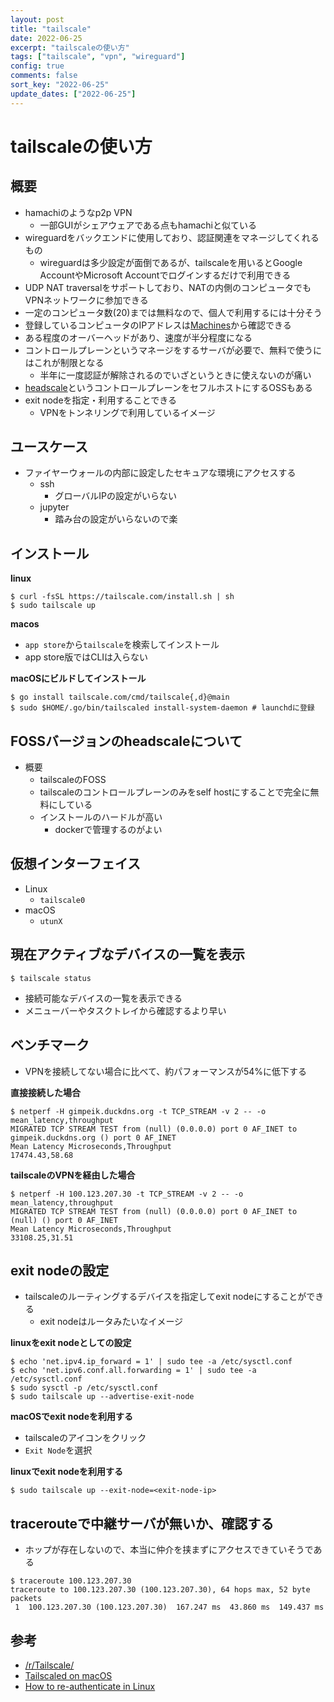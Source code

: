 ```yaml
---
layout: post
title: "tailscale"
date: 2022-06-25
excerpt: "tailscaleの使い方"
tags: ["tailscale", "vpn", "wireguard"]
config: true
comments: false
sort_key: "2022-06-25"
update_dates: ["2022-06-25"]
---
```


# tailscaleの使い方

## 概要
 - hamachiのようなp2p VPN
   - 一部GUIがシェアウェアである点もhamachiと似ている
 - wireguardをバックエンドに使用しており、認証関連をマネージしてくれるもの
   - wireguardは多少設定が面倒であるが、tailscaleを用いるとGoogle AccountやMicrosoft Accountでログインするだけで利用できる
 - UDP NAT traversalをサポートしており、NATの内側のコンピュータでもVPNネットワークに参加できる
 - 一定のコンピュータ数(20)までは無料なので、個人で利用するには十分そう
 - 登録しているコンピュータのIPアドレスは[Machines](https://login.tailscale.com/admin/machines)から確認できる
 - ある程度のオーバーヘッドがあり、速度が半分程度になる
 - コントロールプレーンというマネージをするサーバが必要で、無料で使うにはこれが制限となる
   - 半年に一度認証が解除されるのでいざというときに使えないのが痛い
 - [headscale](https://github.com/juanfont/headscale)というコントロールプレーンをセフルホストにするOSSもある
 - exit nodeを指定・利用することできる
   - VPNをトンネリングで利用しているイメージ

## ユースケース
 - ファイヤーウォールの内部に設定したセキュアな環境にアクセスする
   - ssh
     - グローバルIPの設定がいらない
   - jupyter
     - 踏み台の設定がいらないので楽

## インストール

**linux**
```console
$ curl -fsSL https://tailscale.com/install.sh | sh
$ sudo tailscale up
```

**macos**
 - `app store`から`tailscale`を検索してインストール
 - app store版ではCLIは入らない

**macOSにビルドしてインストール**
```console
$ go install tailscale.com/cmd/tailscale{,d}@main
$ sudo $HOME/.go/bin/tailscaled install-system-daemon # launchdに登録
```

## FOSSバージョンのheadscaleについて
 - 概要
   - tailscaleのFOSS
   - tailscaleのコントロールプレーンのみをself hostにすることで完全に無料にしている
   - インストールのハードルが高い
     - dockerで管理するのがよい

## 仮想インターフェイス
 - Linux
   - `tailscale0`
 - macOS
   - `utunX`

## 現在アクティブなデバイスの一覧を表示

```console
$ tailscale status
```
 - 接続可能なデバイスの一覧を表示できる
 - メニューバーやタスクトレイから確認するより早い

## ベンチマーク
 - VPNを接続してない場合に比べて、約パフォーマンスが54%に低下する

**直接接続した場合**
```console
$ netperf -H gimpeik.duckdns.org -t TCP_STREAM -v 2 -- -o mean_latency,throughput
MIGRATED TCP STREAM TEST from (null) (0.0.0.0) port 0 AF_INET to gimpeik.duckdns.org () port 0 AF_INET
Mean Latency Microseconds,Throughput
17474.43,58.68
```

**tailscaleのVPNを経由した場合**
```console
$ netperf -H 100.123.207.30 -t TCP_STREAM -v 2 -- -o mean_latency,throughput
MIGRATED TCP STREAM TEST from (null) (0.0.0.0) port 0 AF_INET to (null) () port 0 AF_INET
Mean Latency Microseconds,Throughput
33108.25,31.51
```

## exit nodeの設定
 - tailscaleのルーティングするデバイスを指定してexit nodeにすることができる
   - exit nodeはルータみたいなイメージ

**linuxをexit nodeとしての設定**
```console
$ echo 'net.ipv4.ip_forward = 1' | sudo tee -a /etc/sysctl.conf
$ echo 'net.ipv6.conf.all.forwarding = 1' | sudo tee -a /etc/sysctl.conf
$ sudo sysctl -p /etc/sysctl.conf
$ sudo tailscale up --advertise-exit-node
```

**macOSでexit nodeを利用する**
 - tailscaleのアイコンをクリック
 - `Exit Node`を選択

**linuxでexit nodeを利用する**
```console
$ sudo tailscale up --exit-node=<exit-node-ip>
```

## tracerouteで中継サーバが無いか、確認する
 - ホップが存在しないので、本当に仲介を挟まずにアクセスできていそうである

```console
$ traceroute 100.123.207.30
traceroute to 100.123.207.30 (100.123.207.30), 64 hops max, 52 byte packets
 1  100.123.207.30 (100.123.207.30)  167.247 ms  43.860 ms  149.437 ms
```

## 参考
 - [/r/Tailscale/](https://www.reddit.com/r/Tailscale/)
 - [Tailscaled on macOS](https://github.com/tailscale/tailscale/wiki/Tailscaled-on-macOS)
 - [How to re-authenticate in Linux](https://github.com/tailscale/tailscale/issues/367)
